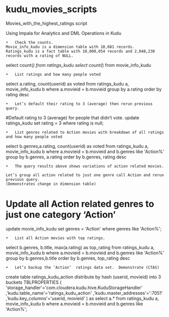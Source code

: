 # kudu_movies_scripts

Movies_with_the_highest_ratings script

Using Impala for Analytics and DML Operations in Kudu

	•	Check the counts.  
	Movie_info_kudu is a dimension table with 10,681 records. 
	Ratings_kudu is a fact table with 10,000,054 records and 2,048,230 records with a rating of NULL. 

select count(*) from ratings_kudu
select count(*) from movie_info_kudu

	•	List ratings and how many people voted

select a.rating, count(userid) as voted
from ratings_kudu a, movie_info_kudu b
where 
a.movieid = b.movieid
group by a.rating
order by rating desc


	•	Let’s default their rating to 3 (average) then rerun previous query.

#Default rating to 3 (average) for people that didn’t vote.
update ratings_kudu set rating = 3 where rating is null;


	•	List genres related to Action movies with breakdown of all ratings and how many people voted

select b.genres,a.rating, count(userid) as voted
from ratings_kudu a, movie_info_kudu b
where a.movieid = b.movieid
and b.genres like 'Action%'
group by b.genres, a.rating
order by b.genres, rating desc


	•	The query results above shows variations of action related movies.  
	Let’s group all action related to just one genre call Action and rerun previous query. 
	(Demonstrates change in dimension table)

# Update all Action related genres to just one category ‘Action’
update movie_info_kudu set genres = 'Action'
where genres like 'Action%';


	•	List all Action movies with top ratings. 
select b.genres, b.title, max(a.rating) as top_rating
from ratings_kudu a, movie_info_kudu b
where a.movieid = b.movieid
and b.genres like 'Action%'
group by b.genres,b.title
order by b.genres, top_rating desc


	•	Let’s backup the ‘Action’  ratings data set.  Demonstrate (CTAS) 
create table ratings_kudu_action
distribute by hash (userid, movieid) into 3 buckets
TBLPROPERTIES (
'storage_handler'='com.cloudera.kudu.hive.KuduStorageHandler'
,'kudu.table_name'='ratings_kudu_action'
,'kudu.master_addresses'='<Kudu Master IP>:7051'
,'kudu.key_columns'='userid, movieid'
)
as
select a.* from
ratings_kudu a, movie_info_kudu b
where 
a.movieid = b.movieid
and b.genres like 'Action%';
